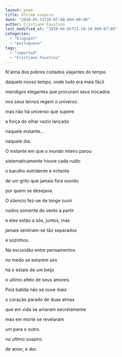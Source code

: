 ```yaml
---
layout: poem
title: Último suspiro
date: "2010-01-22T20:07:00.004-08:00"
author: Cristiano Faustino
last_modified_at: "2010-04-05T21:20:19.068-07:00"
categories:
  - "blogspot"
  - "portuguese"
tags:
  - "imported"
  - "Cristiano Faustino"
---
```


N'alma dos pobres coitados viajantes do tempo

daquele nosso tempo, onde tudo era mais fácil

mendigos elegantes que procuram seus trocados

nos seus ternos regem o universo.

mas não há universo que supere

a força do olhar vazio lançado

naquele instante...

naquele dia.

O instante em que o mundo inteiro parou

sistematicamente houve cada ruído

o barulho estridente e irritante

de um grito que jamais fora ouvido

por quem se desejava.

O silencio fez-se de longe ouvir

ruídos somente do vento a partir

e eles estão a sós, juntos, mas

jamais sentiram-se tão separados

e sozinhos.

Na escuridão entre pensamentos

no medo se estarem sós

há o estalo de um beijo

o ultimo afeto de seus amores.

Pois batida não se ouve mais

o coração parado de duas almas

que em vida se amaram secretamente

mas em morte se revelaram

um para o outro.

no ultimo suspiro.

de amor, e dor.